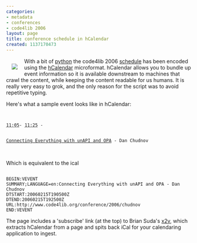 ```yaml
---
categories:
- metadata
- conferences
- code4lib 2006
layout: page
title: conference schedule in hCalendar
created: 1137170473
---
```

<a href="http://microformats.org"><img src="http://microformats.org/img/mf-lg-ora.gif" border=0 style="padding: 15px;" align="left"></a>

With a bit of <a href="http://www.textualize.com/trac/browser/code4lib/calgen.py">python</a> the code4lib 2006 <a href="/conference/2006/schedule">schedule</a> has been encoded using the <a href="http://www.microformats.com/wiki/hcalendar">hCalendar</a> microformat. hCalendar allows you to bundle up event information so it is available downstream to machines that crawl the content, while keeping the content readable for us humans. It is really very easy to grok, and the only reason for the script was to avoid repetitive typing.

Here's what a sample event looks like in hCalendar:

<code type="html">
<dt class="vevent">
<abbr class="dtstart" title="2006-02-15T19:05:00Z">11:05</abbr>- <abbr class="dtend" title="2006-02-15T19:25:00Z">11:25</abbr> -
<span class="summary">
<a href="/conference/2006/chudnov" class="uri">
Connecting Everything with unAPI and OPA</a> - Dan Chudnov</span>
</dt>
</code>

<p><br />Which is equivalent to the ical<br /></p>

<code type="ical">
BEGIN:VEVENT
SUMMARY;LANGUAGE=en:Connecting Everything with unAPI and OPA - Dan Chudnov
DTSTART:20060215T190500Z
DTEND:20060215T192500Z
URL:http://www.code4lib.org/conference/2006/chudnov
END:VEVENT
</code>

<p>
The page includes a 'subscribe' link (at the top) to Brian Suda's <a href="http://suda.co.uk/projects/X2V/">x2v</a>, which extracts hCalendar from a page and spits back iCal for your calendaring application to ingest.</p>

<!--break-->


